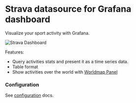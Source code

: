 # Strava datasource for Grafana dashboard

Visualize your sport activity with Grafana.

![Strava Dashboard](https://user-images.githubusercontent.com/4932851/72068746-d54a9580-32f6-11ea-9352-c2bcaa2a723a.png)

Features:

- Query activities stats and present it as a time series data.
- Table format
- Show activities over the world with [Worldmap Panel](https://grafana.com/grafana/plugins/grafana-worldmap-panel)

### Configuration

See [configuration](docs/configuration.md) docs.

